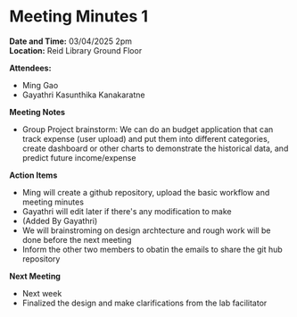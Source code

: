 # Meeting Minutes 1

**Date and Time:** 03/04/2025 2pm  
**Location:** Reid Library Ground Floor

**Attendees:**  
- Ming Gao
- Gayathri Kasunthika Kanakaratne

**Meeting Notes**
- Group Project brainstorm: 
  We can do an budget application that can track expense  (user upload) and put them into different categories, create dashboard or other charts to demonstrate the historical data, and predict future income/expense

**Action Items**
- Ming will create a github repository, upload the basic workflow and meeting minutes
- Gayathri will edit later if there's any modification to make
- (Added By Gayathri)
- We will brainstroming on design archtecture and rough work will be done before the next meeting
- Inform the other two members to obatin the emails to share the git hub repository

**Next Meeting**
- Next week
- Finalized the design and make clarifications from the lab facilitator
